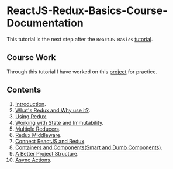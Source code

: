 # ReactJS-Redux-Basics-Course-Documentation
This tutorial is the next step after the ` ReactJS Basics ` [tutorial](https://github.com/hossamnasser938/ReactJS-Basics-Course-Documentation).

## Course Work
Through this tutorial I have worked on this [project](https://github.com/hossamnasser938/ReactJS-Redux-Basics-Project) for practice.

## Contents
1. [Introduction](https://github.com/hossamnasser938/ReactJS-Redux-Basics-Course-Documentation/blob/master/Documentation%20Files/01_introduction.md).
2. [What's Redux and Why use it?](https://github.com/hossamnasser938/ReactJS-Redux-Basics-Course-Documentation/blob/master/Documentation%20Files/02_what_is_redux_and_why_use_it.md).
3. [Using Redux](https://github.com/hossamnasser938/ReactJS-Redux-Basics-Course-Documentation/blob/master/Documentation%20Files/03_using_redux.md).
4. [Working with State and Immutability](https://github.com/hossamnasser938/ReactJS-Redux-Basics-Course-Documentation/blob/master/Documentation%20Files/04_working_with_state_and_immutability.md).
5. [Multiple Reducers](https://github.com/hossamnasser938/ReactJS-Redux-Basics-Course-Documentation/blob/master/Documentation%20Files/05_multiple_reducers.md).
6. [Redux Middleware](https://github.com/hossamnasser938/ReactJS-Redux-Basics-Course-Documentation/blob/master/Documentation%20Files/06_redux_middleware.md).
7. [Connect ReactJS and Redux](https://github.com/hossamnasser938/ReactJS-Redux-Basics-Course-Documentation/blob/master/Documentation%20Files/07_connect_reactjs_and_redux.md).
8. [Containers and Components(Smart and Dumb Components)](https://github.com/hossamnasser938/ReactJS-Redux-Basics-Course-Documentation/blob/master/Documentation%20Files/08_containers_and_components_(smart_and_dumb_components).md).
9. [A Better Project Structure](https://github.com/hossamnasser938/ReactJS-Redux-Basics-Course-Documentation/blob/master/Documentation%20Files/09_better_project_structure.md).
10. [Async Actions](https://github.com/hossamnasser938/ReactJS-Redux-Basics-Course-Documentation/blob/master/Documentation%20Files/10_async_actions.md).
